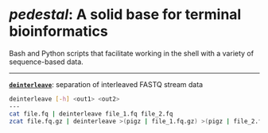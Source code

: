 # *pedestal*: A solid base for terminal bioinformatics

Bash and Python scripts that facilitate working in the shell with a variety of sequence-based data.

---

[**`deinterleave`**](deinterleave): separation of interleaved FASTQ stream data

```bash
deinterleave [-h] <out1> <out2>
---
cat file.fq | deinterleave file_1.fq file_2.fq
zcat file.fq.gz | deinterleave >(pigz | file_1.fq.gz) >(pigz | file_2.fq.gz)
```

